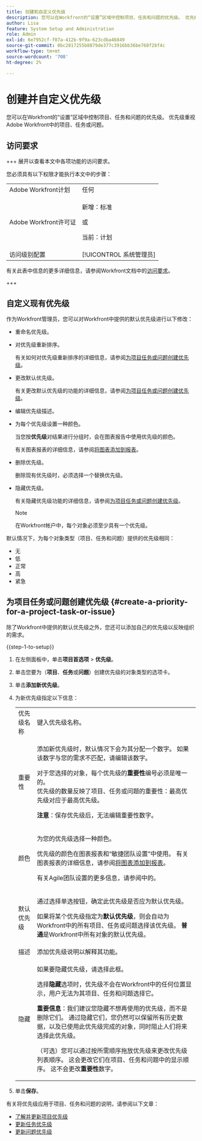 ```yaml
---
title: 创建和自定义优先级
description: 您可以在Workfront的“设置”区域中控制项目、任务和问题的优先级。 优先级重视Adobe Workfront中的项目、任务或问题。
author: Lisa
feature: System Setup and Administration
role: Admin
exl-id: 6e7952cf-f07a-412b-9f9a-623cdba46849
source-git-commit: 0bc2817255b8879de377c3916bb36be760f28f4c
workflow-type: tm+mt
source-wordcount: '708'
ht-degree: 2%

---
```


# 创建并自定义优先级

<!--
DON'T DELETE, DRAFT OR HIDE THIS ARTICLE. IT IS LINKED TO THE PRODUCT, THROUGH THE CONTEXT SENSITIVE HELP LINKS.
-->

您可以在Workfront的“设置”区域中控制项目、任务和问题的优先级。 优先级重视Adobe Workfront中的项目、任务或问题。

## 访问要求

+++ 展开以查看本文中各项功能的访问要求。

您必须具有以下权限才能执行本文中的步骤：

<table style="table-layout:auto"> 
 <col> 
 <col> 
 <tbody> 
  <tr> 
   <td role="rowheader">Adobe Workfront计划</td> 
   <td>任何</td> 
  </tr> 
  <tr> 
   <td role="rowheader">Adobe Workfront许可证</td> 
   <td>
     <p>新增：标准</p>
     <p>或</p>
     <p>当前：计划</p>
   </td> 
  </tr> 
  <tr> 
   <td role="rowheader">访问级别配置</td> 
   <td>[!UICONTROL 系统管理员]</td>
  </tr> 
 </tbody> 
</table>

有关此表中信息的更多详细信息，请参阅Workfront文档中的[访问要求](/help/quicksilver/administration-and-setup/add-users/access-levels-and-object-permissions/access-level-requirements-in-documentation.md)。

+++

## 自定义现有优先级

作为Workfront管理员，您可以对Workfront中提供的默认优先级进行以下修改：

* 重命名优先级。
* 对优先级重新排序。

  有关如何对优先级重新排序的详细信息，请参阅[为项目任务或问题创建优先级](#create-a-priority-for-a-project-task-or-issue)。

* 更改默认优先级。

  有关更改默认优先级的功能的详细信息，请参阅[为项目任务或问题创建优先级](#create-a-priority-for-a-project-task-or-issue)。

* 编辑优先级描述。
* 为每个优先级设置一种颜色。

  当您按&#x200B;**优先级**&#x200B;对结果进行分组时，会在图表报告中使用优先级的颜色。

  有关图表报表的详细信息，请参阅[将图表添加到报表](../../../reports-and-dashboards/reports/creating-and-managing-reports/add-chart-report.md)。

* 删除优先级。

  删除现有优先级时，必须选择一个替换优先级。

* 隐藏优先级。

  有关隐藏优先级功能的详细信息，请参阅[为项目任务或问题创建优先级](#create-a-priority-for-a-project-task-or-issue)。

  >[!NOTE]
  >
  >在Workfront帐户中，每个对象必须至少具有一个优先级。

默认情况下，为每个对象类型（项目、任务和问题）提供的优先级相同：

* 无
* 低
* 正常
* 高
* 紧急

## 为项目任务或问题创建优先级 {#create-a-priority-for-a-project-task-or-issue}

除了Workfront中提供的默认优先级之外，您还可以添加自己的优先级以反映组织的需求。

{{step-1-to-setup}}

1. 在左侧面板中，单击&#x200B;**项目首选项** > **优先级**。

1. 单击您要为（**项目**、**任务**&#x200B;或&#x200B;**问题**）创建优先级的对象类型的选项卡。
1. 单击&#x200B;**添加新优先级**。
1. 为新优先级指定以下信息：

   <table style="table-layout:auto"> 
    <col> 
    <col> 
    <tbody> 
     <tr> 
      <td role="rowheader">优先级名称</td> 
      <td>键入优先级名称。</td> 
     </tr> 
     <tr> 
      <td role="rowheader">重要性</td> 
      <td> <p>添加新优先级时，默认情况下会为其分配一个数字。 如果该数字与您的需求不匹配，请编辑该数字。</p> <p>对于您选择的对象，每个优先级的<strong>重要性</strong>编号必须是唯一的。<br>优先级的数量反映了项目、任务或问题的重要性：最高优先级对应于最高优先级。</p> <p><b>注意</b>：保存优先级后，无法编辑重要性数字。 </p> </td> 
     </tr> 
     <tr> 
      <td role="rowheader">颜色</td> 
      <td> <p>为您的优先级选择一种颜色。</p> <p>优先级的颜色在图表报表和“敏捷团队设置”中使用。 有关图表报表的详细信息，请参阅<a href="../../../reports-and-dashboards/reports/creating-and-managing-reports/add-chart-report.md" class="MCXref xref">将图表添加到报表</a>。</p> <p>有关Agile团队设置的更多信息，请参阅中的。</p> </td> 
     </tr> 
     <tr> 
      <td role="rowheader">默认优先级</td> 
      <td> <p>通过选择单选按钮，确定此优先级是否应为默认优先级。</p> <p>如果将某个优先级指定为<strong>默认优先级</strong>，则会自动为Workfront中的所有项目、任务或问题选择该优先级。 <strong>普通</strong>是Workfront中所有对象的默认优先级。</p> </td> 
     </tr> 
     <tr> 
      <td role="rowheader">描述</td> 
      <td>添加优先级说明以解释其功能。</td> 
     </tr> 
     <tr> 
      <td role="rowheader">隐藏</td> 
      <td> <p>如果要隐藏优先级，请选择此框。</p><p>选择<b>隐藏</b>选项时，优先级不会在Workfront中的任何位置显示，用户无法为其项目、任务和问题选择它。</p> 
      <p><b>重要信息</b>：我们建议您隐藏不想再使用的优先级，而不是删除它们。 通过隐藏它们，您仍然可以保留所有历史数据，以及已使用此优先级完成的对象，同时阻止人们将来选择此优先级。 </p>
      <p>（可选）您可以通过按所需顺序拖放优先级来更改优先级列表顺序。 这会更改它们在项目、任务和问题中的显示顺序。 这不会更改<b>重要性</b>数字。 </p></td> 
     </tr> 
    </tbody> 
   </table>

1. 单击&#x200B;**保存**。

有关将优先级应用于项目、任务和问题的说明，请参阅以下文章：

* [了解并更新项目优先级](../../../manage-work/projects/planning-a-project/project-priority.md)
* [更新任务优先级](../../../manage-work/tasks/task-information/task-priority.md)
* [更新问题优先级](../../../manage-work/issues/issue-information/update-issue-priority.md)

